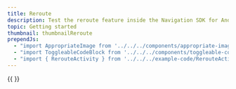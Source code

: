 ```yaml
---
title: Reroute
description: Test the reroute feature inside the Navigation SDK for Android.
topic: Getting started
thumbnail: thumbnailReroute
prependJs:
  - "import AppropriateImage from '../../../components/appropriate-image'"
  - "import ToggleableCodeBlock from '../../../components/toggleable-code-block'"
  - "import { RerouteActivity } from '../../../example-code/RerouteActivity.js'"
---
```


<!-- Any notes about this example would go here.  -->

{{
  <ToggleableCodeBlock 
    codeSnippet={RerouteActivity}
  />
}}

